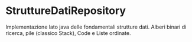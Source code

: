 # StruttureDatiRepository

Implementazione lato java delle fondamentali strutture dati. Alberi binari di ricerca, pile (classico Stack), Code e Liste ordinate.
